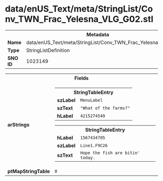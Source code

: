 <h1>data/enUS_Text/meta/StringList/Conv_TWN_Frac_Yelesna_VLG_G02.stl</h1><table><tr><th colspan="100%">Metadata</th></tr><tr><td><b>Name</b></td><td>data/enUS_Text/meta/StringList/Conv_TWN_Frac_Yelesna_VLG_G02.stl</td></tr><tr><td><b>Type</b></td><td>StringListDefinition</td></tr><tr><td><b>SNO ID</b></td><td>1023149</td></tr></table>

<table><tr><th colspan="100%">Fields</th></tr><tr><td><b>arStrings</b></td><td><table><tr><th colspan="100%">StringTableEntry</th></tr><tr><td><b>szLabel</b></td><td><code>MenuLabel</code></td></tr><tr><td><b>szText</b></td><td><code>"What of the farms?"</code></td></tr><tr><td><b>hLabel</b></td><td><code>4215274549</code></td></tr></table>


<table><tr><th colspan="100%">StringTableEntry</th></tr><tr><td><b>hLabel</b></td><td><code>1567434705</code></td></tr><tr><td><b>szLabel</b></td><td><code>Line1.F9C26</code></td></tr><tr><td><b>szText</b></td><td><code>Hope the fish are bitin' today.</code></td></tr></table>


</td></tr><tr><td><b>ptMapStringTable</b></td><td><code>0</code></td></tr></table>

